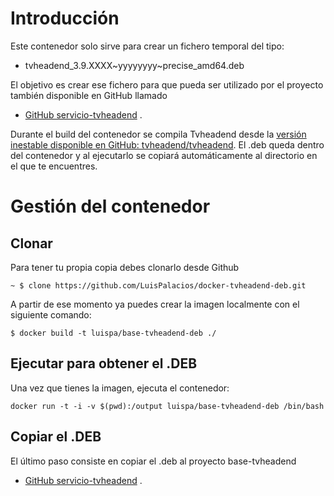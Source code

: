 # Introducción

Este contenedor solo sirve para crear un fichero temporal del tipo:

* tvheadend_3.9.XXXX~yyyyyyyy~precise_amd64.deb

El objetivo es crear ese fichero para que pueda ser utilizado por el proyecto también disponible en GitHub llamado

* [GitHub servicio-tvheadend](https://github.com/LuisPalacios/servicio-tvheadend)
. 

Durante el build del contenedor se compila Tvheadend desde la [versión inestable disponible en GitHub: tvheadend/tvheadend](https://github.com/tvheadend/tvheadend). El .deb queda dentro del contenedor y al ejecutarlo se copiará automáticamente al directorio en el que te encuentres. 


# Gestión del contenedor

## Clonar

Para tener tu propia copia debes clonarlo desde Github

    ~ $ clone https://github.com/LuisPalacios/docker-tvheadend-deb.git

A partir de ese momento ya puedes crear la imagen localmente con el siguiente comando:

    $ docker build -t luispa/base-tvheadend-deb ./


## Ejecutar para obtener el .DEB

Una vez que tienes la imagen, ejecuta el contenedor: 

	docker run -t -i -v $(pwd):/output luispa/base-tvheadend-deb /bin/bash


## Copiar el .DEB

El último paso consiste en copiar el .deb al proyecto base-tvheadend

* [GitHub servicio-tvheadend](https://github.com/LuisPalacios/servicio-tvheadend)
. 
